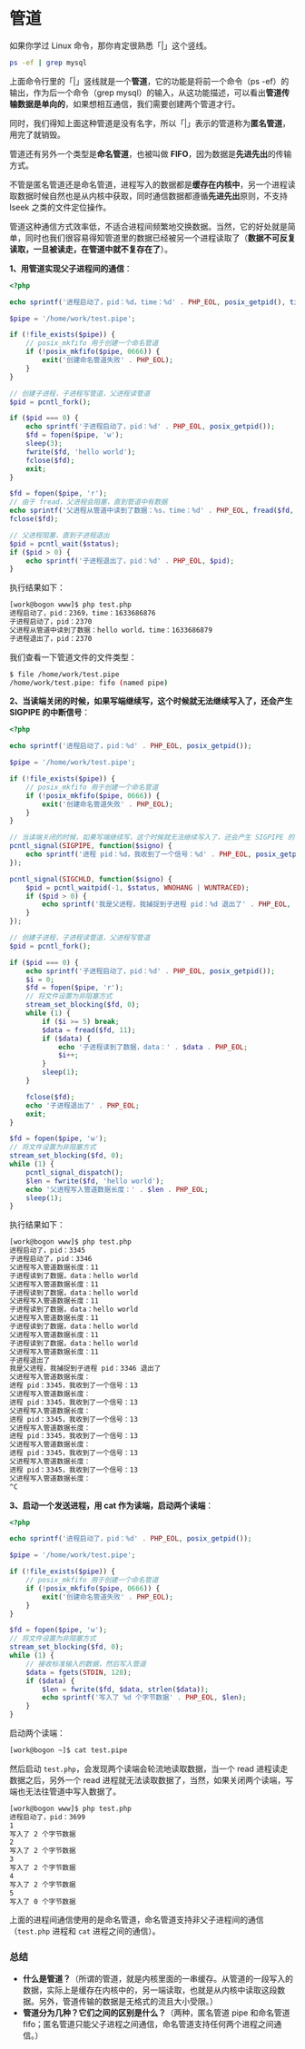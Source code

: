 # 管道

如果你学过 Linux 命令，那你肯定很熟悉「|」这个竖线。  

```sh
ps -ef | grep mysql
```

上面命令行里的「|」竖线就是一个**管道**，它的功能是将前一个命令（ps -ef）的输出，作为后一个命令（grep mysql）的输入，从这功能描述，可以看出**管道传输数据是单向的**，如果想相互通信，我们需要创建两个管道才行。  

同时，我们得知上面这种管道是没有名字，所以「|」表示的管道称为**匿名管道**，用完了就销毁。  

管道还有另外一个类型是**命名管道**，也被叫做 **FIFO**，因为数据是**先进先出**的传输方式。  

不管是匿名管道还是命名管道，进程写入的数据都是**缓存在内核中**，另一个进程读取数据时候自然也是从内核中获取，同时通信数据都遵循**先进先出**原则，不支持 lseek 之类的文件定位操作。

管道这种通信方式效率低，不适合进程间频繁地交换数据。当然，它的好处就是简单，同时也我们很容易得知管道里的数据已经被另一个进程读取了（**数据不可反复读取，一旦被读走，在管道中就不复存在了**）。   

**1、用管道实现父子进程间的通信**：  

```php
<?php

echo sprintf('进程启动了，pid：%d，time：%d' . PHP_EOL, posix_getpid(), time());

$pipe = '/home/work/test.pipe';

if (!file_exists($pipe)) {
    // posix_mkfifo 用于创建一个命名管道
    if (!posix_mkfifo($pipe, 0666)) {
        exit('创建命名管道失败' . PHP_EOL);
    }
}

// 创建子进程，子进程写管道，父进程读管道
$pid = pcntl_fork();

if ($pid === 0) {
    echo sprintf('子进程启动了，pid：%d' . PHP_EOL, posix_getpid());
    $fd = fopen($pipe, 'w');
    sleep(3);
    fwrite($fd, 'hello world');
    fclose($fd);
    exit;
}

$fd = fopen($pipe, 'r');
// 由于 fread，父进程会阻塞，直到管道中有数据
echo sprintf('父进程从管道中读到了数据：%s，time：%d' . PHP_EOL, fread($fd, 20), time());
fclose($fd);

// 父进程阻塞，直到子进程退出
$pid = pcntl_wait($status);
if ($pid > 0) {
    echo sprintf('子进程退出了，pid：%d' . PHP_EOL, $pid);
}
```

执行结果如下：  

```sh
[work@bogon www]$ php test.php
进程启动了，pid：2369，time：1633686876
子进程启动了，pid：2370
父进程从管道中读到了数据：hello world，time：1633686879
子进程退出了，pid：2370
```

我们查看一下管道文件的文件类型：  

```sh
$ file /home/work/test.pipe
/home/work/test.pipe: fifo (named pipe)
```

**2、当读端关闭的时候，如果写端继续写，这个时候就无法继续写入了，还会产生 SIGPIPE 的中断信号**：  

```php
<?php

echo sprintf('进程启动了，pid：%d' . PHP_EOL, posix_getpid());

$pipe = '/home/work/test.pipe';

if (!file_exists($pipe)) {
    // posix_mkfifo 用于创建一个命名管道
    if (!posix_mkfifo($pipe, 0666)) {
        exit('创建命名管道失败' . PHP_EOL);
    }
}

// 当读端关闭的时候，如果写端继续写，这个时候就无法继续写入了，还会产生 SIGPIPE 的中断信号
pcntl_signal(SIGPIPE, function($signo) {
    echo sprintf('进程 pid：%d，我收到了一个信号：%d' . PHP_EOL, posix_getpid(), $signo);
});

pcntl_signal(SIGCHLD, function($signo) {
    $pid = pcntl_waitpid(-1, $status, WNOHANG | WUNTRACED);
    if ($pid > 0) {
        echo sprintf('我是父进程，我捕捉到子进程 pid：%d 退出了' . PHP_EOL, $pid, $signo);
    }
});

// 创建子进程，子进程读管道，父进程写管道
$pid = pcntl_fork();

if ($pid === 0) {
    echo sprintf('子进程启动了，pid：%d' . PHP_EOL, posix_getpid());
    $i = 0;
    $fd = fopen($pipe, 'r');
    // 将文件设置为非阻塞方式
    stream_set_blocking($fd, 0);
    while (1) {
        if ($i >= 5) break;
        $data = fread($fd, 11);
        if ($data) {
            echo '子进程读到了数据，data：' . $data . PHP_EOL;
            $i++;
        }
        sleep(1);
    }

    fclose($fd);
    echo '子进程退出了' . PHP_EOL;
    exit;
}

$fd = fopen($pipe, 'w');
// 将文件设置为非阻塞方式
stream_set_blocking($fd, 0);
while (1) {
    pcntl_signal_dispatch();
    $len = fwrite($fd, 'hello world');
    echo '父进程写入管道数据长度：' . $len . PHP_EOL;
    sleep(1);
}
```

执行结果如下：

```sh
[work@bogon www]$ php test.php
进程启动了，pid：3345
子进程启动了，pid：3346
父进程写入管道数据长度：11
子进程读到了数据，data：hello world
父进程写入管道数据长度：11
子进程读到了数据，data：hello world
父进程写入管道数据长度：11
子进程读到了数据，data：hello world
父进程写入管道数据长度：11
子进程读到了数据，data：hello world
父进程写入管道数据长度：11
子进程读到了数据，data：hello world
父进程写入管道数据长度：11
子进程退出了
我是父进程，我捕捉到子进程 pid：3346 退出了
父进程写入管道数据长度：
进程 pid：3345，我收到了一个信号：13
父进程写入管道数据长度：
进程 pid：3345，我收到了一个信号：13
父进程写入管道数据长度：
进程 pid：3345，我收到了一个信号：13
父进程写入管道数据长度：
进程 pid：3345，我收到了一个信号：13
父进程写入管道数据长度：
进程 pid：3345，我收到了一个信号：13
父进程写入管道数据长度：
进程 pid：3345，我收到了一个信号：13
父进程写入管道数据长度：
^C
```

**3、启动一个发送进程，用 cat 作为读端，启动两个读端**：  

```php
<?php

echo sprintf('进程启动了，pid：%d' . PHP_EOL, posix_getpid());

$pipe = '/home/work/test.pipe';

if (!file_exists($pipe)) {
    // posix_mkfifo 用于创建一个命名管道
    if (!posix_mkfifo($pipe, 0666)) {
        exit('创建命名管道失败' . PHP_EOL);
    }
}

$fd = fopen($pipe, 'w');
// 将文件设置为非阻塞方式
stream_set_blocking($fd, 0);
while (1) {
    // 接收标准输入的数据，然后写入管道
    $data = fgets(STDIN, 128);
    if ($data) {
        $len = fwrite($fd, $data, strlen($data));
        echo sprintf('写入了 %d 个字节数据' . PHP_EOL, $len);
    }
}
```

启动两个读端：  

```sh
[work@bogon ~]$ cat test.pipe
```

然后启动 `test.php`，会发现两个读端会轮流地读取数据，当一个 read 进程读走数据之后，另外一个 read 进程就无法读取数据了，当然，如果关闭两个读端，写端也无法往管道中写入数据了。  

```sh
[work@bogon www]$ php test.php
进程启动了，pid：3699
1
写入了 2 个字节数据
2
写入了 2 个字节数据
3
写入了 2 个字节数据
4
写入了 2 个字节数据
5
写入了 0 个字节数据
```

上面的进程间通信使用的是命名管道，命名管道支持非父子进程间的通信（`test.php` 进程和 `cat` 进程之间的通信）。

### 总结

- **什么是管道？**（所谓的管道，就是内核里面的一串缓存。从管道的一段写入的数据，实际上是缓存在内核中的，另一端读取，也就是从内核中读取这段数据。另外，管道传输的数据是无格式的流且大小受限。）
- **管道分为几种？它们之间的区别是什么？**（两种，匿名管道 pipe 和命名管道 fifo；匿名管道只能父子进程之间通信，命名管道支持任何两个进程之间通信。）
